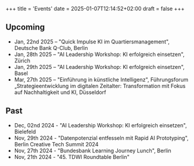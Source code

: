 +++
title = 'Events'
date = 2025-01-07T12:14:52+02:00
draft = false
+++

## Upcoming

- Jan, 22nd 2025 – "Quick Impulse KI im Quartiersmanagement",  Deutsche Bank Q-Club, Berlin
- Jan, 28th 2025 – "AI Leadership Workshop: KI erfolgreich einsetzen", Zürich
- Jan, 29th 2025 – "AI Leadership Workshop: KI erfolgreich einsetzen", Basel
- Mar, 27th 2025 – "Einführung in künstliche Intelligenz", Führungsforum „Strategieentwicklung im digitalen Zeitalter:
Transformation mit Fokus auf Nachhaltigkeit und KI, Düsseldorf



## Past
- Dec, 02nd 2024 - "AI Leadership Workshop: KI erfolgreich einsetzen", Bielefeld
- Nov, 29th 2024 - "Datenpotenzial entfesseln mit Rapid AI Prototyping", Berlin Creative Tech Summit 2024
- Nov, 27th 2024 - "Bundesbank Learning Journey Lunch", Berlin
- Nov, 21th 2024 - "45. TDWI Roundtable Berlin"